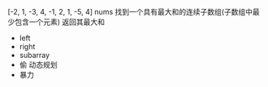 [-2, 1, -3, 4, -1, 2, 1, -5, 4]
nums 找到一个具有最大和的连续子数组(子数组中最少包含一个元素)
返回其最大和
- left
- right
- subarray
- 偷 动态规划
- 暴力